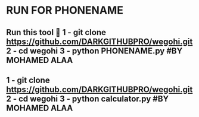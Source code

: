 # RUN FOR PHONENAME
**Run this tool** 🔧 
1 - git clone https://github.com/DARKGITHUBPRO/wegohi.git
2 - cd wegohi
3 - python PHONENAME.py
#**BY MOHAMED ALAA** 
-------------------
1 - git clone https://github.com/DARKGITHUBPRO/wegohi.git
2 - cd wegohi
3 - python calculator.py
#**BY MOHAMED ALAA** 
-------------------
